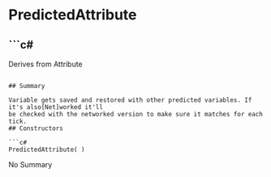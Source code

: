 # PredictedAttribute

## ```c#
Derives from Attribute
```

## Summary

Variable gets saved and restored with other predicted variables. If it's also[Net]worked it'll
be checked with the networked version to make sure it matches for each tick.
## Constructors

```c#
PredictedAttribute( ) 
```
No Summary
